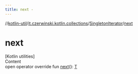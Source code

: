 ```yaml
---
title: next -
---
```

//[kotlin-util](../../index.md)/[it.czerwinski.kotlin.collections](../index.md)/[SingletonIterator](index.md)/[next](next.md)



# next  
[Kotlin utilities]  
Content  
open operator override fun [next](next.md)(): [T](index.md)  



